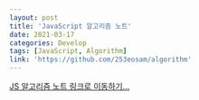 ```yaml
---
layout: post
title: 'JavaScript 알고리즘 노트'
date: 2021-03-17
categories: Develop
tags: [JavaScript, Algorithm]
link: 'https://github.com/253eosam/algorithm'
---
```


<a
    href="https://github.com/253eosam/algorithm"
    target="\_blank"
    class="custom-link"
    > JS 알고리즘 노트 링크로 이동하기... </a>
